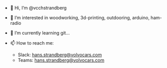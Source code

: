 * 👋 Hi, I’m @vcchstrandberg
* 👀 I’m interested in woodworking, 3d-printing, outdooring, arduino, ham-radio
* 🌱 I’m currently learning git...
* 📫 How to reach me:

  * Slack: hans.strandberg@volvocars.com 
  * Teams: hans.strandberg@volvocars.com

<!---
vcchstrandberg/vcchstrandberg is a ✨ special ✨ repository because its `README.md` (this file) appears on your GitHub profile.
You can click the Preview link to take a look at your changes.
--->
